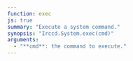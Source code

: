 ```yaml
---
function: exec
js: true
summary: "Execute a system command."
synopsis: "Irccd.System.exec(cmd)"
arguments:
  - "**cmd**: the command to execute."
---
```

